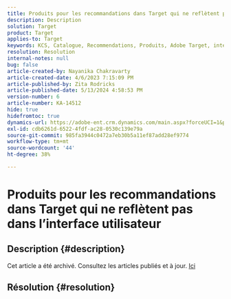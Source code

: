 ```yaml
---
title: Produits pour les recommandations dans Target qui ne reflètent pas dans l’interface utilisateur
description: Description
solution: Target
product: Target
applies-to: Target
keywords: KCS, Catalogue, Recommendations, Produits, Adobe Target, interface utilisateur, informations, recherche
resolution: Resolution
internal-notes: null
bug: false
article-created-by: Nayanika Chakravarty
article-created-date: 4/6/2023 7:15:09 PM
article-published-by: Zita Rodricks
article-published-date: 5/13/2024 4:58:53 PM
version-number: 6
article-number: KA-14512
hide: true
hidefromtoc: true
dynamics-url: https://adobe-ent.crm.dynamics.com/main.aspx?forceUCI=1&pagetype=entityrecord&etn=knowledgearticle&id=0c40ca52-afd4-ed11-a7c7-6045bd006b3d
exl-id: cdb6261d-6522-4fdf-ac28-0530c139e79a
source-git-commit: 985fa3944c0472a7eb30b5a11ef87add28ef9774
workflow-type: tm+mt
source-wordcount: '44'
ht-degree: 38%

---
```


# Produits pour les recommandations dans Target qui ne reflètent pas dans l’interface utilisateur

## Description {#description}

Cet article a été archivé. Consultez les articles publiés et à jour. [Ici](https://experienceleague.adobe.com/search.html?lang=fr#sort=relevancy)

## Résolution {#resolution}

